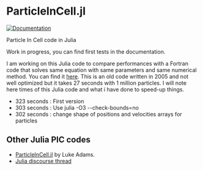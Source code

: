 # ParticleInCell.jl

[![Documentation](https://github.com/juliavlasov/ParticleInCell.jl/workflows/Documentation/badge.svg)](https://juliavlasov.github.io/ParticleInCell.jl/dev)

Particle In Cell code in Julia

Work in progress, you can find first tests in the documentation.

I am working on this Julia code to compare performances with a Fortran code that 
solves same equation with same parameters and same numerical method.
You can find it [here](https://github.com/pnavaro/vm_nonunif). This is an old code written in 2005
and not well optimized but it takes 27 seconds with 1 million particles.
I will note here times of this Julia code and what i have done to speed-up things.

- 323 seconds : First version 
- 303 seconds : Use julia -O3 --check-bounds=no
- 302 seconds : change shape of positions and velocities arrays for particles

## Other Julia PIC codes 

- [ParticleInCell.jl](https://github.com/adamslc/ParticleInCell.jl) by Luke Adams.
- [Julia discourse thread](https://discourse.julialang.org/t/pic-particle-in-cell-space-charge-tracking-simulation/)
